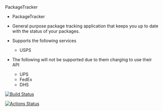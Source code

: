 PackageTracker

- PackageTracker

- General purpose package tracking application that keeps you up to date with the status of your packages.

- Supports the following services
	- USPS

- The following will not be supported due to them charging to use their API
	- UPS
	- FedEx
	- DHS

[![Build Status](https://travis-ci.org/macleod2486/PackageTracker.svg?branch=master)](https://travis-ci.org/macleod2486/PackageTracker)

[![Actions Status](https://github.com/macleod2486/PackageTracker/workflows/build/badge.svg)](https://github.com/macleod2486/PackageTracker/actions)
